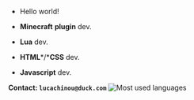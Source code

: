 - Hello world!

- **Minecraft** __plugin__ dev.
- **Lua** dev.
- **HTML***/***CSS** dev.
- **Javascript** dev.

**Contact: `lucachinou@duck.com`**
![Most used languages](https://github-readme-stats.vercel.app/api/top-langs/?username=lucachinou&theme=darcula)
